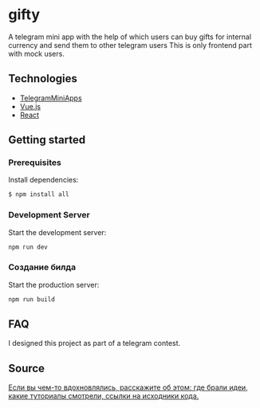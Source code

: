 # gifty 
A telegram mini app with the help of which users can buy gifts for internal currency and send them to other telegram users
This is only frontend part with mock users. 

## Technologies
- [TelegramMiniApps](https://core.telegram.org/bots/webapps#initializing-mini-apps)
- [Vue.js](https://vuejs.org)
- [React](https://react.dev)


## Getting started

### Prerequisites
Install dependencies:
```sh
$ npm install all
```

### Development Server
Start the development server:
```sh
npm гun dev
```

### Создание билда
Start the production server:
```sh
npm run build
```

## FAQ 
I designed this project as part of a telegram contest. 

## Source
[Если вы чем-то вдохновлялись, расскажите об этом: где брали идеи, какие туториалы смотрели, ссылки на исходники кода. ](https://t.me/CryptoBotRU/365)
